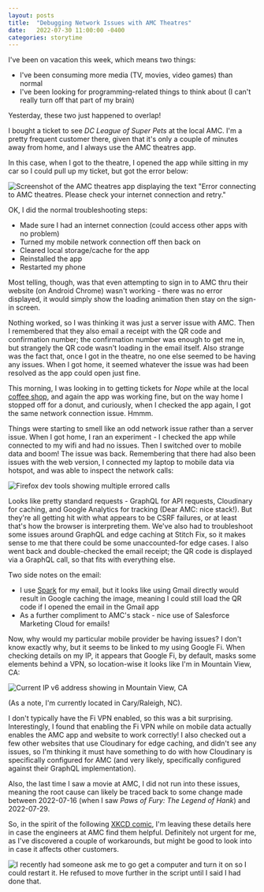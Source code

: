 ```yaml
---
layout: posts
title:  "Debugging Network Issues with AMC Theatres"
date:   2022-07-30 11:00:00 -0400
categories: storytime
---
```


I've been on vacation this week, which means two things:

* I've been consuming more media (TV, movies, video games) than normal
* I've been looking for programming-related things to think about (I can't really turn off that part of my brain)

Yesterday, these two just happened to overlap! 

I bought a ticket to see _DC League of Super Pets_ at the local AMC. I'm a pretty frequent customer there, given that it's only a couple of minutes away from home, and I always use the AMC theatres app.

In this case, when I got to the theatre, I opened the app while sitting in my car so I could pull up my ticket, but got the error below:

![Screenshot of the AMC theatres app displaying the text "Error connecting to AMC theatres. Please check your internet connection and retry."](../../../assets/images/amc_app_no_connection.png)

OK, I did the normal troubleshooting steps:
* Made sure I had an internet connection (could access other apps with no problem)
* Turned my mobile network connection off then back on
* Cleared local storage/cache for the app
* Reinstalled the app
* Restarted my phone

Most telling, though, was that even attempting to sign in to AMC thru their website (on Android Chrome) wasn't working - there was no error displayed, it would simply show the loading animation then stay on the sign-in screen. 

Nothing worked, so I was thinking it was just a server issue with AMC. Then I remembered that they also email a receipt with the QR code and confirmation number; the confirmation number was enough to get me in, but strangely the QR code wasn't loading in the email itself. Also strange was the fact that, once I got in the theatre, no one else seemed to be having any issues. When I got home, it seemed whatever the issue was had been resolved as the app could open just fine.

This morning, I was looking in to getting tickets for _Nope_ while at the local [coffee shop](https://fountcoffee.com/), and again the app was working fine, but on the way home I stopped off for a donut, and curiously, when I checked the app again, I got the same network connection issue. Hmmm. 

Things were starting to smell like an odd network issue rather than a server issue. When I got home, I ran an experiment - I checked the app while connected to my wifi and had no issues. Then I switched over to mobile data and boom! The issue was back. Remembering that there had also been issues with the web version, I connected my laptop to mobile data via hotspot, and was able to inspect the network calls: 

![Firefox dev tools showing multiple errored calls](../../../assets/images/amc_app_cors_graph.jpg)

Looks like pretty standard requests - GraphQL for API requests, Cloudinary for caching, and Google Analytics for tracking (Dear AMC: nice stack!). But they're all getting hit with what appears to be CSRF failures, or at least that's how the browser is interpreting them. We've also had to troubleshoot some issues around GraphQL and edge caching at Stitch Fix, so it makes sense to me that there could be some unaccounted-for edge cases. I also went back and double-checked the email receipt; the QR code is displayed via a GraphQL call, so that fits with everything else.

Two side notes on the email:
* I use [Spark](https://play.google.com/store/apps/details?id=com.readdle.spark&hl=en_US&gl=US) for my email, but it looks like using Gmail directly would result in Google caching the image, meaning I could still load the QR code if I opened the email in the Gmail app
* As a further compliment to AMC's stack - nice use of Salesforce Marketing Cloud for emails! 

Now, why would my particular mobile provider be having issues? I don't know exactly why, but it seems to be linked to my using Google Fi. When checking details on my IP, it appears that Google Fi, by default, masks some elements behind a VPN, so location-wise it looks like I'm in Mountain View, CA:

![Current IP v6 address showing in Mountain View, CA](../../../assets/images/google_fi_ip_no_vpn.jpg)

(As a note, I'm currently located in Cary/Raleigh, NC).

I don't typically have the Fi VPN enabled, so this was a bit surprising. Interestingly, I found that enabling the Fi VPN while on mobile data actually enables the AMC app and website to work correctly! I also checked out a few other websites that use Cloudinary for edge caching, and didn't see any issues, so I'm thinking it must have something to do with how Cloudinary is specifically configured for AMC (and very likely, specifically configured against their GraphQL implementation).

Also, the last time I saw a movie at AMC, I did not run into these issues, meaning the root cause can likely be traced back to some change made between 2022-07-16 (when I saw _Paws of Fury: The Legend of Hank_) and 2022-07-29.

So, in the spirit of the following [XKCD comic](https://xkcd.com/806/), I'm leaving these details here in case the engineers at AMC find them helpful. Definitely not urgent for me, as I've discovered a couple of workarounds, but might be good to look into in case it affects other customers. 

![I recently had someone ask me to go get a computer and turn it on so I could restart it. He refused to move further in the script until I said I had done that.](https://imgs.xkcd.com/comics/tech_support.png)
